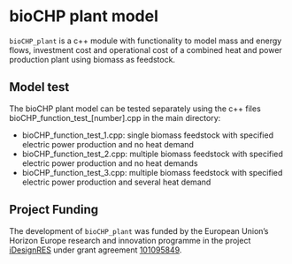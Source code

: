 # bioCHP plant model

`bioCHP_plant` is a c++ module with functionality to model mass and energy flows, investment cost and operational cost of a combined heat and power production plant using biomass as feedstock.

## Model test

The bioCHP plant model can be tested separately using the c++ files bioCHP_function_test_[number].cpp in the main directory:
 - bioCHP_function_test_1.cpp: single biomass feedstock with specified electric power production and no heat demand
 - bioCHP_function_test_2.cpp: multiple biomass feedstock with specified electric power production and no heat demands
 - bioCHP_function_test_3.cpp: multiple biomass feedstock with specified electric power production and several heat demand

## Project Funding

The development of `bioCHP_plant` was funded by the European Union’s Horizon Europe research and innovation programme in the project [iDesignRES](https://idesignres.eu/) under grant agreement [101095849](https://doi.org/10.3030/101095849).
